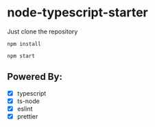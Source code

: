 # node-typescript-starter

Just clone the repository

`npm install`

`npm start`

## Powered By:

- [x] typescript
- [x] ts-node
- [x] eslint
- [x] prettier
